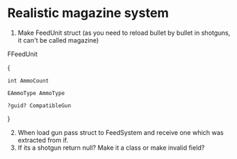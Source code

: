 # Realistic magazine system

1. Make FeedUnit struct (as you need to reload bullet by bullet in shotguns, it can't be called magazine)

FFeedUnit

{

    int AmmoCount
 
    EAmmoType AmmoType

    ?guid? CompatibleGun
}

2. When load gun pass struct to FeedSystem and receive one which was extracted from if. 
3. If its a shotgun return null? Make it a class or make invalid field?